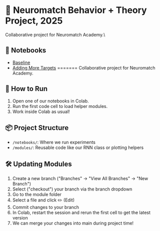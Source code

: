 # 🧠 Neuromatch Behavior + Theory Project, 2025

Collaborative project for Neuromatch Academy.\

## 🧪 Notebooks
- [Baseline](https://colab.research.google.com/github/cathat00/NMA_B-T_Project/blob/main/notebooks/main_notebook.ipynb)
- [Adding More Targets](https://colab.research.google.com/github/cathat00/NMA_B-T_Project/blob/calebs_branch/notebooks/more_targets.ipynb)
=======
Collaborative project for Neuromatch Academy.

## 🚀 How to Run

1. Open one of our notebooks in Colab.
2. Run the first code cell to load helper modules.
3. Work inside Colab as usual!

## 📦 Project Structure

- `/notebooks/`: Where we run experiments
- `/modules/`: Reusable code like our RNN class or plotting helpers

## 🛠️ Updating Modules

1. Create a new branch ("Branches" -> "View All Branches" -> "New Branch")
2. Select ("checkout") your branch via the branch dropdown
3. Go to the module folder
4. Select a file and click ✏️ (Edit)
5. Commit changes to your branch
6. In Colab, restart the session and rerun the first cell to get the latest version
7. We can merge your changes into main during project time!

